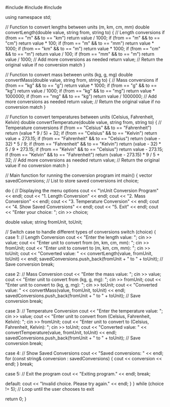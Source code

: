 #include <iostream>
#include <vector>
#include <string>

using namespace std;

// Function to convert lengths between units (m, km, cm, mm)
double convertLength(double value, string from, string to) {
    // Length conversions
    if (from == "m" && to == "km") return value / 1000;
    if (from == "m" && to == "cm") return value * 100;
    if (from == "m" && to == "mm") return value * 1000;
    if (from == "km" && to == "m") return value * 1000;
    if (from == "cm" && to == "m") return value / 100;
    if (from == "mm" && to == "m") return value / 1000;
    // Add more conversions as needed
    return value; // Return the original value if no conversion match
}

// Function to convert mass between units (kg, g, mg)
double convertMass(double value, string from, string to) {
    // Mass conversions
    if (from == "kg" && to == "g") return value * 1000;
    if (from == "g" && to == "kg") return value / 1000;
    if (from == "kg" && to == "mg") return value * 1000000;
    if (from == "mg" && to == "kg") return value / 1000000;
    // Add more conversions as needed
    return value; // Return the original value if no conversion match
}

// Function to convert temperatures between units (Celsius, Fahrenheit, Kelvin)
double convertTemperature(double value, string from, string to) {
    // Temperature conversions
    if (from == "Celsius" && to == "Fahrenheit") return (value * 9 / 5) + 32;
    if (from == "Celsius" && to == "Kelvin") return value + 273.15;
    if (from == "Fahrenheit" && to == "Celsius") return (value - 32) * 5 / 9;
    if (from == "Fahrenheit" && to == "Kelvin") return (value - 32) * 5 / 9 + 273.15;
    if (from == "Kelvin" && to == "Celsius") return value - 273.15;
    if (from == "Kelvin" && to == "Fahrenheit") return (value - 273.15) * 9 / 5 + 32;
    // Add more conversions as needed
    return value; // Return the original value if no conversion match
}

// Main function for running the conversion program
int main() {
    vector<string> savedConversions; // List to store saved conversions
    int choice;
    
   do {
        // Displaying the menu options
        cout << "\nUnit Conversion Program" << endl;
        cout << "1. Length Conversion" << endl;
        cout << "2. Mass Conversion" << endl;
        cout << "3. Temperature Conversion" << endl;
        cout << "4. Show Saved Conversions" << endl;
        cout << "5. Exit" << endl;
        cout << "Enter your choice: ";
        cin >> choice;
        
  double value;
  string fromUnit, toUnit;
        
  // Switch case to handle different types of conversions
        switch (choice) {
            case 1: // Length Conversion
                cout << "Enter the length value: ";
                cin >> value;
                cout << "Enter unit to convert from (m, km, cm, mm): ";
                cin >> fromUnit;
                cout << "Enter unit to convert to (m, km, cm, mm): ";
                cin >> toUnit;
                cout << "Converted value: " << convertLength(value, fromUnit, toUnit) << endl;
                savedConversions.push_back(fromUnit + " to " + toUnit); // Save conversion
                break;
            
  case 2: // Mass Conversion
                cout << "Enter the mass value: ";
                cin >> value;
                cout << "Enter unit to convert from (kg, g, mg): ";
                cin >> fromUnit;
                cout << "Enter unit to convert to (kg, g, mg): ";
                cin >> toUnit;
                cout << "Converted value: " << convertMass(value, fromUnit, toUnit) << endl;
                savedConversions.push_back(fromUnit + " to " + toUnit); // Save conversion
                break;
                
  case 3: // Temperature Conversion
                cout << "Enter the temperature value: ";
                cin >> value;
                cout << "Enter unit to convert from (Celsius, Fahrenheit, Kelvin): ";
                cin >> fromUnit;
                cout << "Enter unit to convert to (Celsius, Fahrenheit, Kelvin): ";
                cin >> toUnit;
                cout << "Converted value: " << convertTemperature(value, fromUnit, toUnit) << endl;
                savedConversions.push_back(fromUnit + " to " + toUnit); // Save conversion
                break;
                
  case 4: // Show Saved Conversions
                cout << "Saved conversions: " << endl;
                for (const string& conversion : savedConversions) {
                    cout << conversion << endl;
                }
                break;
                
  case 5: // Exit the program
                cout << "Exiting program." << endl;
                break;
                
  default:
                cout << "Invalid choice. Please try again." << endl;
        }
    } while (choice != 5); // Loop until the user chooses to exit
    
  return 0;
}
